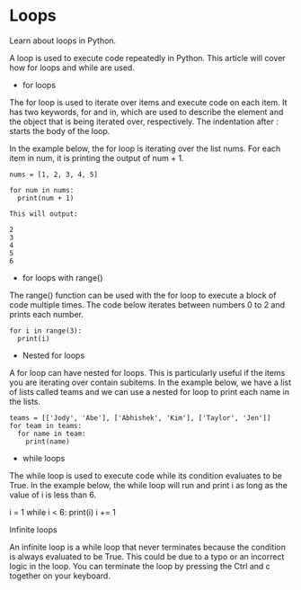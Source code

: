# Loops

Learn about loops in Python.

A loop is used to execute code repeatedly in Python. This article will cover how for loops and while are used.
* for loops

The for loop is used to iterate over items and execute code on each item. It has two keywords, for and in, which are used to describe the element and the object that is being iterated over, respectively. The indentation after : starts the body of the loop.

In the example below, the for loop is iterating over the list nums. For each item in num, it is printing the output of num + 1.
````
nums = [1, 2, 3, 4, 5]
 
for num in nums:
  print(num + 1)

This will output:

2
3
4
5
6
````
* for loops with range()

The range() function can be used with the for loop to execute a block of code multiple times. The code below iterates between numbers 0 to 2 and prints each number.
````
for i in range(3):
  print(i)
````
* Nested for loops

A for loop can have nested for loops. This is particularly useful if the items you are iterating over contain subitems. In the example below, we have a list of lists called teams and we can use a nested for loop to print each name in the lists.
````
teams = [['Jody', 'Abe'], ['Abhishek', 'Kim'], ['Taylor', 'Jen']]
for team in teams:
  for name in team:
    print(name)
````
* while loops

The while loop is used to execute code while its condition evaluates to be True. In the example below, the while loop will run and print i as long as the value of i is less than 6.

i = 1
while i < 6:
  print(i)
  i += 1

Infinite loops

An infinite loop is a while loop that never terminates because the condition is always evaluated to be True. This could be due to a typo or an incorrect logic in the loop. You can terminate the loop by pressing the Ctrl and c together on your keyboard. 